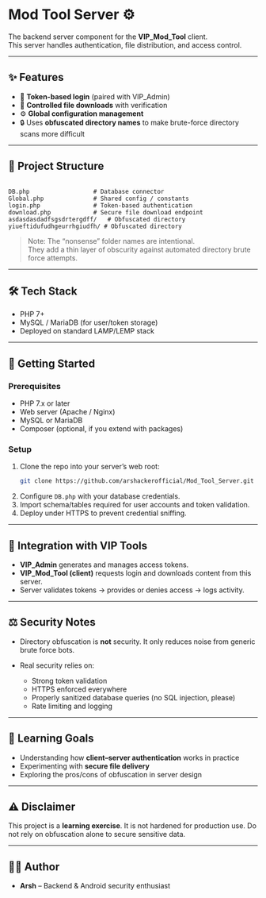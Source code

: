 # Mod Tool Server ⚙️

The backend server component for the **VIP_Mod_Tool** client.  
This server handles authentication, file distribution, and access control.  

---

## ✨ Features
- 🔑 **Token-based login** (paired with VIP_Admin)
- 📂 **Controlled file downloads** with verification
- ⚙️ **Global configuration management**
- 🔒 Uses **obfuscated directory names** to make brute-force directory scans more difficult

---

## 📂 Project Structure
```

DB.php                  # Database connector
Global.php              # Shared config / constants
login.php               # Token-based authentication
download.php            # Secure file download endpoint
asdasdasdadfsgsdrtergdff/   # Obfuscated directory
yiueftidufudhgeurrhgiudfh/ # Obfuscated directory

````

> Note: The “nonsense” folder names are intentional.  
> They add a thin layer of obscurity against automated directory brute force attempts.

---

## 🛠️ Tech Stack
- PHP 7+
- MySQL / MariaDB (for user/token storage)
- Deployed on standard LAMP/LEMP stack

---

## 🚀 Getting Started

### Prerequisites
- PHP 7.x or later
- Web server (Apache / Nginx)
- MySQL or MariaDB
- Composer (optional, if you extend with packages)

### Setup
1. Clone the repo into your server’s web root:
   ```bash
   git clone https://github.com/arshackerofficial/Mod_Tool_Server.git

2. Configure `DB.php` with your database credentials.
3. Import schema/tables required for user accounts and token validation.
4. Deploy under HTTPS to prevent credential sniffing.

---

## 🔗 Integration with VIP Tools

* **VIP\_Admin** generates and manages access tokens.
* **VIP\_Mod\_Tool (client)** requests login and downloads content from this server.
* Server validates tokens → provides or denies access → logs activity.

---

## ⚖️ Security Notes

* Directory obfuscation is **not** security. It only reduces noise from generic brute force bots.
* Real security relies on:

  * Strong token validation
  * HTTPS enforced everywhere
  * Properly sanitized database queries (no SQL injection, please)
  * Rate limiting and logging

---

## 📖 Learning Goals

* Understanding how **client–server authentication** works in practice
* Experimenting with **secure file delivery**
* Exploring the pros/cons of obfuscation in server design

---

## ⚠️ Disclaimer

This project is a **learning exercise**. It is not hardened for production use.
Do not rely on obfuscation alone to secure sensitive data.

---

## 👨‍💻 Author

* **Arsh** – Backend & Android security enthusiast
